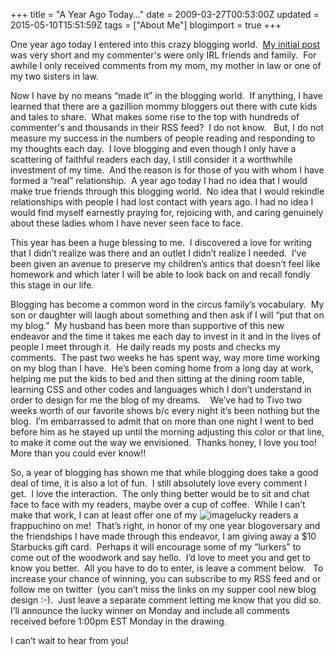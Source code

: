 +++
title = "A Year Ago Today…"
date = 2009-03-27T00:53:00Z
updated = 2015-05-10T15:51:59Z
tags = ["About Me"]
blogimport = true 
+++

One year ago today I entered into this crazy blogging world.&#160; [My initial post](http://lifeatthecircus.com/2008/03/27/here-we-go/) was very short and my commenter's were only IRL friends and family.&#160; For awhile I only received comments from my mom, my mother in law or one of my two sisters in law.&#160; 

Now I have by no means “made it” in the blogging world.&#160; If anything, I have learned that there are a gazillion mommy bloggers out there with cute kids and tales to share.&#160; What makes some rise to the top with hundreds of commenter's and thousands in their RSS feed?&#160; I do not know.&#160;&#160; But, I do not measure my success in the numbers of people reading and responding to my thoughts each day.&#160; I love blogging and even though I only have a scattering of faithful readers each day, I still consider it a worthwhile investment of my time.&#160; And the reason is for those of you with whom I have formed a “real” relationship.&#160; A year ago today I had no idea that I would make true friends through this blogging world.&#160; No idea that I would rekindle relationships with people I had lost contact with years ago. I had no idea I would find myself earnestly praying for, rejoicing with, and caring genuinely about these ladies whom I have never seen face to face.&#160; 

This year has been a huge blessing to me.&#160; I discovered a love for writing that I didn’t realize was there and an outlet I didn’t realize I needed.&#160; I’ve been given an avenue to preserve my children’s antics that doesn’t feel like homework and which later I will be able to look back on and recall fondly this stage in our life.&#160; 

Blogging has become a common word in the circus family’s vocabulary.&#160; My son or daughter will laugh about something and then ask if I will “put that on my blog.”&#160; My husband has been more than supportive of this new endeavor and the time it takes me each day to invest in it and in the lives of people I meet through it.&#160; He daily reads my posts and checks my comments.&#160; The past two weeks he has spent way, way more time working on my blog than I have.&#160; He’s been coming home from a long day at work, helping me put the kids to bed and then sitting at the dining room table, learning CSS and other codes and languages which I don’t understand in order to design for me the blog of my dreams.&#160;&#160;&#160; We’ve had to Tivo two weeks worth of our favorite shows b/c every night it’s been nothing but the blog.&#160; I’m embarrassed to admit that on more than one night I went to bed before him as he stayed up until the morning adjusting this color or that line, to make it come out the way we envisioned.&#160; Thanks honey, I love you too!&#160; More than you could ever know!!&#160; 

So, a year of blogging has shown me that while blogging does take a good deal of time, it is also a lot of fun.&#160; I still absolutely love every comment I get.&#160; I love the interaction.&#160; The only thing better would be to sit and chat face to face with my readers, maybe over a cup of coffee.&#160; While I can’t make that work, I can at least offer one of my ![image](http://tbn0.google.com/images?q=tbn:wrxsFyVcQWHLlM:http://www.thegimcrackmiscellany.com/wp-content/uploads/2008/09/frappuccino1.jpg)lucky readers a frappuchino on me!&#160; That’s right, in honor of my one year blogoversary and the friendships I have made through this endeavor, I am giving away a $10 Starbucks gift card.&#160; Perhaps it will encourage some of my “lurkers” to come out of the woodwork and say hello.&#160; I’d 
love
 to meet you and get to know you better.&#160; All you have to do to enter, is leave a comment below.&#160;&#160; To increase your chance of winning, you can subscribe to my RSS feed and or follow me on twitter&#160; (you can’t miss the links on my supper cool new blog design :-).&#160; Just leave a separate comment letting me know that you did so.&#160; I’ll announce the lucky winner on Monday and include all comments received before 1:00pm EST Monday in the drawing.&#160;&#160; 

I can’t wait to hear from you!
